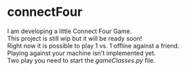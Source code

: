 # connectFour
I am developing a little Connect Four Game.\
This project is still wip but it will be ready soon!\
Right now it is possible to play 1 vs. 1 offline against a friend.\
Playing against your machine isn't implemented yet.\
Two play you need to start the *gameClasses.py* file.
